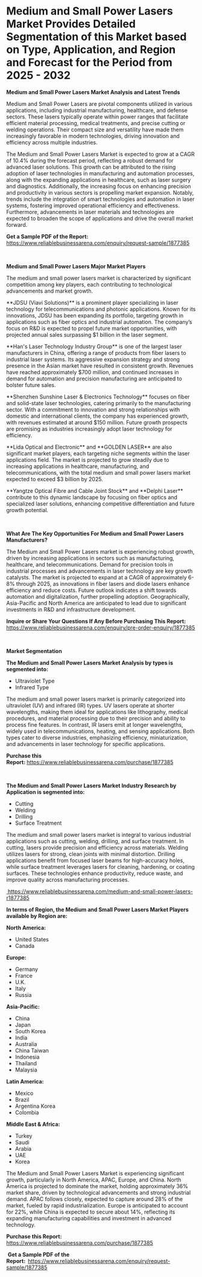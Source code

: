 <p><h1>Medium and Small Power Lasers Market Provides Detailed Segmentation of this Market based on Type, Application, and Region and Forecast for the Period from 2025 - 2032</h1></p><p><strong>Medium and Small Power Lasers Market Analysis and Latest Trends</strong></p>
<p><p>Medium and Small Power Lasers are pivotal components utilized in various applications, including industrial manufacturing, healthcare, and defense sectors. These lasers typically operate within power ranges that facilitate efficient material processing, medical treatments, and precise cutting or welding operations. Their compact size and versatility have made them increasingly favorable in modern technologies, driving innovation and efficiency across multiple industries.</p><p>The Medium and Small Power Lasers Market is expected to grow at a CAGR of 10.4% during the forecast period, reflecting a robust demand for advanced laser solutions. This growth can be attributed to the rising adoption of laser technologies in manufacturing and automation processes, along with the expanding applications in healthcare, such as laser surgery and diagnostics. Additionally, the increasing focus on enhancing precision and productivity in various sectors is propelling market expansion. Notably, trends include the integration of smart technologies and automation in laser systems, fostering improved operational efficiency and effectiveness. Furthermore, advancements in laser materials and technologies are expected to broaden the scope of applications and drive the overall market forward.</p></p>
<p><strong>Get a Sample PDF of the Report:&nbsp;</strong> <a href="https://www.reliablebusinessarena.com/enquiry/request-sample/1877385?utm_campaign=3184&utm_medium=2&utm_source=Github&utm_content=ia&utm_term=12042025&utm_id=medium-and-small-power-lasers">https://www.reliablebusinessarena.com/enquiry/request-sample/1877385</a></p>
<p>&nbsp;</p>
<p><strong>Medium and Small Power Lasers Major Market Players</strong></p>
<p><p>The medium and small power lasers market is characterized by significant competition among key players, each contributing to technological advancements and market growth. </p><p>**JDSU (Viavi Solutions)** is a prominent player specializing in laser technology for telecommunications and photonic applications. Known for its innovations, JDSU has been expanding its portfolio, targeting growth in applications such as fiber optics and industrial automation. The company’s focus on R&D is expected to propel future market opportunities, with projected annual sales surpassing $1 billion in the laser segment.</p><p>**Han's Laser Technology Industry Group** is one of the largest laser manufacturers in China, offering a range of products from fiber lasers to industrial laser systems. Its aggressive expansion strategy and strong presence in the Asian market have resulted in consistent growth. Revenues have reached approximately $700 million, and continued increases in demand for automation and precision manufacturing are anticipated to bolster future sales.</p><p>**Shenzhen Sunshine Laser & Electronics Technology** focuses on fiber and solid-state laser technologies, catering primarily to the manufacturing sector. With a commitment to innovation and strong relationships with domestic and international clients, the company has experienced growth, with revenues estimated at around $150 million. Future growth prospects are promising as industries increasingly adopt laser technology for efficiency.</p><p>**Lida Optical and Electronic** and **GOLDEN LASER** are also significant market players, each targeting niche segments within the laser applications field. The market is projected to grow steadily due to increasing applications in healthcare, manufacturing, and telecommunications, with the total medium and small power lasers market expected to exceed $3 billion by 2025.</p><p>**Yangtze Optical Fibre and Cable Joint Stock** and **Delphi Laser** contribute to this dynamic landscape by focusing on fiber optics and specialized laser solutions, enhancing competitive differentiation and future growth potential.</p></p>
<p>&nbsp;</p>
<p><strong>What Are The Key Opportunities For Medium and Small Power Lasers Manufacturers?</strong></p>
<p><p>The Medium and Small Power Lasers market is experiencing robust growth, driven by increasing applications in sectors such as manufacturing, healthcare, and telecommunications. Demand for precision tools in industrial processes and advancements in laser technology are key growth catalysts. The market is projected to expand at a CAGR of approximately 6-8% through 2025, as innovations in fiber lasers and diode lasers enhance efficiency and reduce costs. Future outlook indicates a shift towards automation and digitalization, further propelling adoption. Geographically, Asia-Pacific and North America are anticipated to lead due to significant investments in R&D and infrastructure development.</p></p>
<p><strong>Inquire or Share Your Questions If Any Before Purchasing This Report:</strong> <a href="https://www.reliablebusinessarena.com/enquiry/pre-order-enquiry/1877385?utm_campaign=3184&utm_medium=2&utm_source=Github&utm_content=ia&utm_term=12042025&utm_id=medium-and-small-power-lasers">https://www.reliablebusinessarena.com/enquiry/pre-order-enquiry/1877385</a></p>
<p>&nbsp;</p>
<p><strong>Market Segmentation</strong></p>
<p><strong>The Medium and Small Power Lasers Market Analysis by types is segmented into:</strong></p>
<p><ul><li>Ultraviolet Type</li><li>Infrared Type</li></ul></p>
<p><p>The medium and small power lasers market is primarily categorized into ultraviolet (UV) and infrared (IR) types. UV lasers operate at shorter wavelengths, making them ideal for applications like lithography, medical procedures, and material processing due to their precision and ability to process fine features. In contrast, IR lasers emit at longer wavelengths, widely used in telecommunications, heating, and sensing applications. Both types cater to diverse industries, emphasizing efficiency, miniaturization, and advancements in laser technology for specific applications.</p></p>
<p><strong>Purchase this Report:&nbsp;</strong><a href="https://www.reliablebusinessarena.com/purchase/1877385?utm_campaign=3184&utm_medium=2&utm_source=Github&utm_content=ia&utm_term=12042025&utm_id=medium-and-small-power-lasers">https://www.reliablebusinessarena.com/purchase/1877385</a></p>
<p>&nbsp;</p>
<p><strong>The Medium and Small Power Lasers Market Industry Research by Application is segmented into:</strong></p>
<p><ul><li>Cutting</li><li>Welding</li><li>Drilling</li><li>Surface Treatment</li></ul></p>
<p><p>The medium and small power lasers market is integral to various industrial applications such as cutting, welding, drilling, and surface treatment. In cutting, lasers provide precision and efficiency across materials. Welding utilizes lasers for strong, clean joints with minimal distortion. Drilling applications benefit from focused laser beams for high-accuracy holes, while surface treatment leverages lasers for cleaning, hardening, or coating surfaces. These technologies enhance productivity, reduce waste, and improve quality across manufacturing processes.</p></p>
<p><a href="https://www.reliablebusinessarena.com/medium-and-small-power-lasers-r1877385?utm_campaign=3184&utm_medium=2&utm_source=Github&utm_content=ia&utm_term=12042025&utm_id=medium-and-small-power-lasers">&nbsp;https://www.reliablebusinessarena.com/medium-and-small-power-lasers-r1877385</a></p>
<p><strong>In terms of Region, the Medium and Small Power Lasers Market Players available by Region are:</strong></p>
<p>
    <p> <strong> North America: </strong>
        <ul>
            <li>United States</li>
            <li>Canada</li>
        </ul>
        </p> 
    <p> <strong> Europe: </strong>
        <ul>
            <li>Germany</li>
            <li>France</li>
            <li>U.K.</li>
            <li>Italy</li>
            <li>Russia</li>
        </ul>
        </p> 
    <p> <strong> Asia-Pacific: </strong>
        <ul>
            <li>China</li>
            <li>Japan</li>
            <li>South Korea</li>
            <li>India</li>
            <li>Australia</li>
            <li>China Taiwan</li>
            <li>Indonesia</li>
            <li>Thailand</li>
            <li>Malaysia</li>
        </ul>
        </p> 
    <p> <strong> Latin America: </strong>
        <ul>
            <li>Mexico</li>
            <li>Brazil</li>
            <li>Argentina Korea</li>
            <li>Colombia</li>
        </ul>
        </p> 
    <p> <strong> Middle East & Africa: </strong>
        <ul>
            <li>Turkey</li>
            <li>Saudi</li>
            <li>Arabia</li>
            <li>UAE</li>
            <li>Korea</li>
        </ul>
    </p>
    </p>
<p><p>The Medium and Small Power Lasers Market is experiencing significant growth, particularly in North America, APAC, Europe, and China. North America is projected to dominate the market, holding approximately 36% market share, driven by technological advancements and strong industrial demand. APAC follows closely, expected to capture around 28% of the market, fueled by rapid industrialization. Europe is anticipated to account for 22%, while China is expected to secure about 14%, reflecting its expanding manufacturing capabilities and investment in advanced technology.</p></p>
<p><strong>Purchase this Report: </strong><a href="https://www.reliablebusinessarena.com/purchase/1877385?utm_campaign=3184&utm_medium=2&utm_source=Github&utm_content=ia&utm_term=12042025&utm_id=medium-and-small-power-lasers">https://www.reliablebusinessarena.com/purchase/1877385</a></p>
<p>&nbsp;<strong>Get a Sample PDF of the Report:&nbsp;&nbsp;</strong><a href="https://www.reliablebusinessarena.com/enquiry/request-sample/1877385?utm_campaign=3184&utm_medium=2&utm_source=Github&utm_content=ia&utm_term=12042025&utm_id=medium-and-small-power-lasers">https://www.reliablebusinessarena.com/enquiry/request-sample/1877385</a></p>
<p><strong></strong></p>
<p><p></p><p></p><p></p></p>